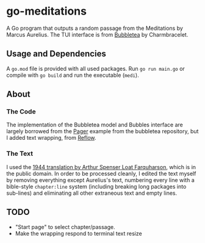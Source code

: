 # go-meditations
A Go program that outputs a random passage from the Meditations by Marcus Aurelius. 
The TUI interface is from [Bubbletea](https://github.com/charmbracelet/bubbletea/) by Charmbracelet.

## Usage and Dependencies
A `go.mod` file is provided with all used packages. Run `go run main.go` or compile with `go build` and run the executable (`medi`).

## About

### The Code
The implementation of the Bubbletea model and Bubbles interface are largely borrowed from the [Pager](https://github.com/charmbracelet/bubbletea/blob/master/examples/pager/main.go) example from the bubbletea repository, but I added text wrapping, from [Reflow](https://github.com/muesli/reflow).

### The Text
I used the [1944 translation by Arthur Spenser Loat Farquharson](https://en.wikisource.org/wiki/The_Meditations_of_the_Emperor_Marcus_Antoninus), which is in the public domain. 
In order to be processed cleanly, I edited the text myself by removing everything except Aurelius's text, 
numbering every line with a bible-style `chapter:line` system (including breaking long packages into sub-lines) 
and eliminating all other extraneous text and empty lines.

## TODO
* "Start page" to select chapter/passage.
* Make the wrapping respond to terminal text resize
